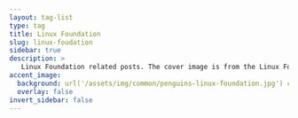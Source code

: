 ```yaml
---
layout: tag-list
type: tag
title: Linux Foundation
slug: linux-foudation
sidebar: true
description: >
   Linux Foundation related posts. The cover image is from the Linux Foundation.
accent_image: 
  background: url('/assets/img/common/penguins-linux-foundation.jpg') center/cover
  overlay: false
invert_sidebar: false
---
```

